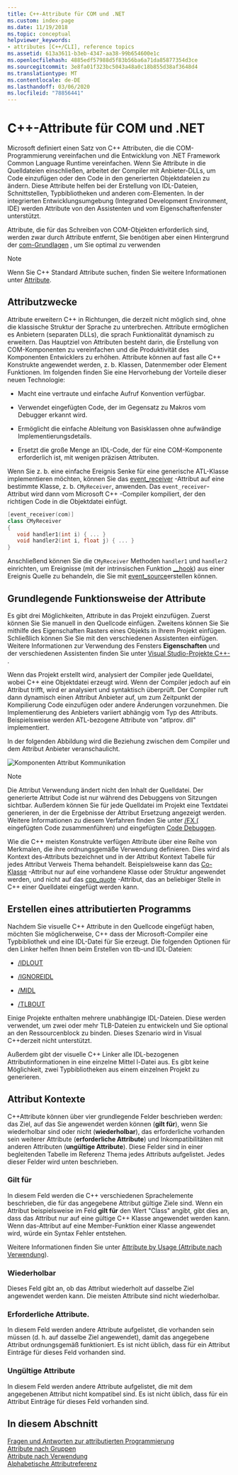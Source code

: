 ```yaml
---
title: C++-Attribute für COM und .NET
ms.custom: index-page
ms.date: 11/19/2018
ms.topic: conceptual
helpviewer_keywords:
- attributes [C++/CLI], reference topics
ms.assetid: 613a3611-b3eb-4347-aa38-99b654600e1c
ms.openlocfilehash: 4885edf57988d5f83b56ba6a71da85877354d3ce
ms.sourcegitcommit: 3e8fa01f323bc5043a48a0c18b855d38af3648d4
ms.translationtype: MT
ms.contentlocale: de-DE
ms.lasthandoff: 03/06/2020
ms.locfileid: "78856441"
---
```

# <a name="c-attributes-for-com-and-net"></a>C++-Attribute für COM und .NET

Microsoft definiert einen Satz von C++ Attributen, die die COM-Programmierung vereinfachen und die Entwicklung von .NET Framework Common Language Runtime vereinfachen. Wenn Sie Attribute in die Quelldateien einschließen, arbeitet der Compiler mit Anbieter-DLLs, um Code einzufügen oder den Code in den generierten Objektdateien zu ändern. Diese Attribute helfen bei der Erstellung von IDL-Dateien, Schnittstellen, Typbibliotheken und anderen com-Elementen. In der integrierten Entwicklungsumgebung (Integrated Development Environment, IDE) werden Attribute von den Assistenten und vom Eigenschaftenfenster unterstützt.

Attribute, die für das Schreiben von COM-Objekten erforderlich sind, werden zwar durch Attribute entfernt, Sie benötigen aber einen Hintergrund der [com-Grundlagen](/windows/win32/com/the-component-object-model) , um Sie optimal zu verwenden

> [!NOTE]
> Wenn Sie C++ Standard Attribute suchen, finden Sie weitere Informationen unter [Attribute](../../cpp/attributes.md).

## <a name="purpose-of-attributes"></a>Attributzwecke

Attribute erweitern C++ in Richtungen, die derzeit nicht möglich sind, ohne die klassische Struktur der Sprache zu unterbrechen. Attribute ermöglichen es Anbietern (separaten DLLs), die sprach Funktionalität dynamisch zu erweitern. Das Hauptziel von Attributen besteht darin, die Erstellung von COM-Komponenten zu vereinfachen und die Produktivität des Komponenten Entwicklers zu erhöhen. Attribute können auf fast alle C++ Konstrukte angewendet werden, z. b. Klassen, Datenmember oder Element Funktionen. Im folgenden finden Sie eine Hervorhebung der Vorteile dieser neuen Technologie:

- Macht eine vertraute und einfache Aufruf Konvention verfügbar.

- Verwendet eingefügten Code, der im Gegensatz zu Makros vom Debugger erkannt wird.

- Ermöglicht die einfache Ableitung von Basisklassen ohne aufwändige Implementierungsdetails.

- Ersetzt die große Menge an IDL-Code, der für eine COM-Komponente erforderlich ist, mit wenigen präzisen Attributen.

Wenn Sie z. b. eine einfache Ereignis Senke für eine generische ATL-Klasse implementieren möchten, können Sie das [event_receiver](event-receiver.md) -Attribut auf eine bestimmte Klasse, z. b. `CMyReceiver`, anwenden. Das `event_receiver`-Attribut wird dann vom Microsoft C++ -Compiler kompiliert, der den richtigen Code in die Objektdatei einfügt.

```cpp
[event_receiver(com)]
class CMyReceiver
{
   void handler1(int i) { ... }
   void handler2(int i, float j) { ... }
}
```

Anschließend können Sie die `CMyReceiver` Methoden `handler1` und `handler2` einrichten, um Ereignisse (mit der intrinsischen Funktion [__hook](../../cpp/hook.md)) aus einer Ereignis Quelle zu behandeln, die Sie mit [event_source](event-source.md)erstellen können.

## <a name="basic-mechanics-of-attributes"></a>Grundlegende Funktionsweise der Attribute

Es gibt drei Möglichkeiten, Attribute in das Projekt einzufügen. Zuerst können Sie Sie manuell in den Quellcode einfügen. Zweitens können Sie Sie mithilfe des Eigenschaften Rasters eines Objekts in Ihrem Projekt einfügen. Schließlich können Sie Sie mit den verschiedenen Assistenten einfügen. Weitere Informationen zur Verwendung des Fensters **Eigenschaften** und der verschiedenen Assistenten finden Sie unter [Visual Studio-Projekte C++- ](../../build/creating-and-managing-visual-cpp-projects.md).

Wenn das Projekt erstellt wird, analysiert der Compiler jede Quelldatei, wobei C++ eine Objektdatei erzeugt wird. Wenn der Compiler jedoch auf ein Attribut trifft, wird er analysiert und syntaktisch überprüft. Der Compiler ruft dann dynamisch einen Attribut Anbieter auf, um zum Zeitpunkt der Kompilierung Code einzufügen oder andere Änderungen vorzunehmen. Die Implementierung des Anbieters variiert abhängig vom Typ des Attributs. Beispielsweise werden ATL-bezogene Attribute von "atlprov. dll" implementiert.

In der folgenden Abbildung wird die Beziehung zwischen dem Compiler und dem Attribut Anbieter veranschaulicht.

![Komponenten Attribut Kommunikation](../media/vccompattrcomm.gif "Komponentenattributkommunikation")

> [!NOTE]
> Die Attribut Verwendung ändert nicht den Inhalt der Quelldatei. Der generierte Attribut Code ist nur während des Debuggens von Sitzungen sichtbar. Außerdem können Sie für jede Quelldatei im Projekt eine Textdatei generieren, in der die Ergebnisse der Attribut Ersetzung angezeigt werden. Weitere Informationen zu diesem Verfahren finden Sie unter [/FX (](../../build/reference/fx-merge-injected-code.md) eingefügten Code zusammenführen) und eingefügten [Code Debuggen](/visualstudio/debugger/how-to-debug-injected-code).

Wie die C++ meisten Konstrukte verfügen Attribute über eine Reihe von Merkmalen, die ihre ordnungsgemäße Verwendung definieren. Dies wird als Kontext des-Attributs bezeichnet und in der Attribut Kontext Tabelle für jedes Attribut Verweis Thema behandelt. Beispielsweise kann das [Co-Klasse](coclass.md) -Attribut nur auf eine vorhandene Klasse oder Struktur angewendet werden, und nicht auf das [cpp_quote](cpp-quote.md) -Attribut, das an beliebiger Stelle in C++ einer Quelldatei eingefügt werden kann.

## <a name="building-an-attributed-program"></a>Erstellen eines attributierten Programms

Nachdem Sie visuelle C++ Attribute in den Quellcode eingefügt haben, möchten Sie möglicherweise, C++ dass der Microsoft-Compiler eine Typbibliothek und eine IDL-Datei für Sie erzeugt. Die folgenden Optionen für den Linker helfen Ihnen beim Erstellen von tlb-und IDL-Dateien:

- [/IDLOUT](../../build/reference/idlout-name-midl-output-files.md)

- [/IGNOREIDL](../../build/reference/ignoreidl-don-t-process-attributes-into-midl.md)

- [/MIDL](../../build/reference/midl-specify-midl-command-line-options.md)

- [/TLBOUT](../../build/reference/tlbout-name-dot-tlb-file.md)

Einige Projekte enthalten mehrere unabhängige IDL-Dateien. Diese werden verwendet, um zwei oder mehr TLB-Dateien zu entwickeln und Sie optional an den Ressourcenblock zu binden. Dieses Szenario wird in Visual C++derzeit nicht unterstützt.

Außerdem gibt der visuelle C++ Linker alle IDL-bezogenen Attributinformationen in eine einzelne Mittel l-Datei aus. Es gibt keine Möglichkeit, zwei Typbibliotheken aus einem einzelnen Projekt zu generieren.

## <a name="contexts"></a>Attribut Kontexte

C++Attribute können über vier grundlegende Felder beschrieben werden: das Ziel, auf das Sie angewendet werden können (**gilt für**), wenn Sie wiederholbar sind oder nicht (**wiederholbar**), das erforderliche vorhanden sein weiterer Attribute (**erforderliche Attribute**) und Inkompatibilitäten mit anderen Attributen (**ungültige Attribute**). Diese Felder sind in einer begleitenden Tabelle im Referenz Thema jedes Attributs aufgelistet. Jedes dieser Felder wird unten beschrieben.

### <a name="applies-to"></a>Gilt für

In diesem Feld werden die C++ verschiedenen Sprachelemente beschrieben, die für das angegebene Attribut gültige Ziele sind. Wenn ein Attribut beispielsweise im Feld **gilt für** den Wert "Class" angibt, gibt dies an, dass das Attribut nur auf eine gültige C++ Klasse angewendet werden kann. Wenn das-Attribut auf eine Member-Funktion einer Klasse angewendet wird, würde ein Syntax Fehler entstehen.

Weitere Informationen finden Sie unter [Attribute by Usage (Attribute nach Verwendung](attributes-by-usage.md)).

### <a name="repeatable"></a>Wiederholbar

Dieses Feld gibt an, ob das Attribut wiederholt auf dasselbe Ziel angewendet werden kann. Die meisten Attribute sind nicht wiederholbar.

### <a name="required-attributes"></a>Erforderliche Attribute.

In diesem Feld werden andere Attribute aufgelistet, die vorhanden sein müssen (d. h. auf dasselbe Ziel angewendet), damit das angegebene Attribut ordnungsgemäß funktioniert. Es ist nicht üblich, dass für ein Attribut Einträge für dieses Feld vorhanden sind.

### <a name="invalid-attributes"></a>Ungültige Attribute

In diesem Feld werden andere Attribute aufgelistet, die mit dem angegebenen Attribut nicht kompatibel sind. Es ist nicht üblich, dass für ein Attribut Einträge für dieses Feld vorhanden sind.

## <a name="in-this-section"></a>In diesem Abschnitt

[Fragen und Antworten zur attributierten Programmierung](attribute-programming-faq.md)<br/>
[Attribute nach Gruppen](attributes-by-group.md)<br/>
[Attribute nach Verwendung](attributes-by-usage.md)<br/>
[Alphabetische Attributreferenz](attributes-alphabetical-reference.md)